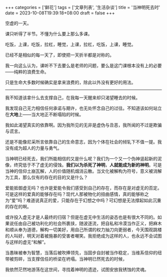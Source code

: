 +++
categories = ['鲜花']
tags = ['文章列表', '生活杂谈']
title = '当神明死去时'
date = 2023-10-08T19:39:18+08:00
draft = false
+++

空虚的一天。

课只听得了半节。不懂为什么要上那么多课。

吃饭，上课，吃饭，拉杠，睡觉，上课，拉杠，吃饭，上课，睡觉。

已经不是相似的每一天了，即使把一天折半都是对称的。

我一向这么认为，课听不下去要么是老师的问题，要么是这门课根本没有上的必要——纯粹的浪费生命。

只是生命大多数时候确实是拿来浪费的，除此以外没有更好的用法。

---

我不知道该拿什么去支撑自己，在我每一天醒来却只渴望睡去的时候。

我发现自己无力相信任何承诺与期许，也无处怀念自己的过往。不知道该如何站立在**大地**上——当大地正不断塌陷的时候。

我如此渴望真实的依靠啊。因为我所见的无非是虚伪与丑恶，我所闻的不过是欺骗与谎言。

还是不能像尼采所言依靠自己的生命意志，因为个体在社会的倾轧下不值一提。我没有成为超人的力量与勇气。

当神明已经死去，我们所能相信的又是什么呢？我们为一个又一个伪神竖起新的泥像，终究低于不了虚无的侵蚀。**我们以为杀死了神明**，**人就能成为新的神明**。可是当神的信仰土崩瓦解，人的价值随机烟消云散。当文化被解构为符号，意义被消解为工具，那么仅有的存在的目的又是什么？

爱能抵御虚无吗？也许是爱能令我们感受到自己的存在，而存在是对虚无的否定。可是这样的爱真的能够存在吗？现代人那被物化的扭曲感情，真的能够称之为“爱”吗？难道说真正的爱，只能存在于幻想之中吗？可幻想是无法撑起如此沉重的存在的啊。

或许投入虚无才是人最终的归宿？但是在虚无中生活的姿态也是有很大不同的。如果说任由自己被功利化的社会所裹挟，随波逐流，把自私和冷漠当作正义，把麻木和顺从奉为道德，解构一切美好，用自己所谓的权力抽刀向更弱者，今天围观跳楼的人叫好，明天对着被施暴的受害者嘲笑。我拒绝成为这样的人，也永远不会试图与这样的虚无“和解”。

当愚昧被奉为智慧，当落后被吹捧领先，当固步自封被当作稳定，当维系信仰的纽带被剪碎，当支撑信任的桥梁在坍塌。当神明已然死去的时候，

我依然茫然地游荡在这世间，寻找着神明的遗迹，试图安放我锈蚀的灵魂。


